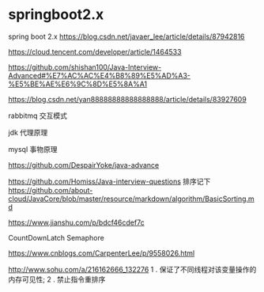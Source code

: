 # springboot2.x
spring boot 2.x
https://blog.csdn.net/javaer_lee/article/details/87942816

https://cloud.tencent.com/developer/article/1464533

https://github.com/shishan100/Java-Interview-Advanced#%E7%AC%AC%E4%B8%89%E5%AD%A3-%E5%BE%AE%E6%9C%8D%E5%8A%A1

https://blog.csdn.net/yan88888888888888888/article/details/83927609


rabbitmq 交互模式

jdk 代理原理

mysql 事物原理

https://github.com/DespairYoke/java-advance

https://github.com/Homiss/Java-interview-questions
排序记下
https://github.com/about-cloud/JavaCore/blob/master/resource/markdown/algorithm/BasicSorting.md


https://www.jianshu.com/p/bdcf46cdef7c

CountDownLatch  Semaphore

https://www.cnblogs.com/CarpenterLee/p/9558026.html

http://www.sohu.com/a/216162666_132276
1 . 保证了不同线程对该变量操作的内存可见性;
2 . 禁止指令重排序